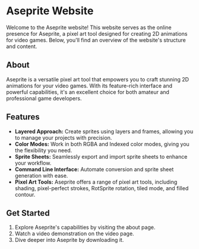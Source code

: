 # Aseprite Website

Welcome to the Aseprite website! This website serves as the online presence for Aseprite, a pixel art tool designed for creating 2D animations for video games. Below, you'll find an overview of the website's structure and content.

## About

Aseprite is a versatile pixel art tool that empowers you to craft stunning 2D animations for your video games. With its feature-rich interface and powerful capabilities, it's an excellent choice for both amateur and professional game developers.

## Features

- **Layered Approach:** Create sprites using layers and frames, allowing you to manage your projects with precision.
- **Color Modes:** Work in both RGBA and Indexed color modes, giving you the flexibility you need.
- **Sprite Sheets:** Seamlessly export and import sprite sheets to enhance your workflow.
- **Command Line Interface:** Automate conversion and sprite sheet generation with ease.
- **Pixel Art Tools:** Aseprite offers a range of pixel art tools, including shading, pixel-perfect strokes, RotSprite rotation, tiled mode, and filled contour.

## Get Started

1. Explore Aseprite's capabilities by visiting the about page.
2. Watch a video demonstration on the video page.
3. Dive deeper into Aseprite by downloading it.

